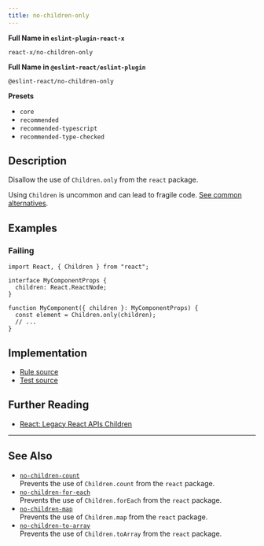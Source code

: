 ```yaml
---
title: no-children-only
---
```


**Full Name in `eslint-plugin-react-x`**

```plain copy
react-x/no-children-only
```

**Full Name in `@eslint-react/eslint-plugin`**

```plain copy
@eslint-react/no-children-only
```

**Presets**

- `core`
- `recommended`
- `recommended-typescript`
- `recommended-type-checked`

## Description

Disallow the use of `Children.only` from the `react` package.

Using `Children` is uncommon and can lead to fragile code. [See common alternatives](https://react.dev/reference/react/Children#alternatives).

## Examples

### Failing

```tsx
import React, { Children } from "react";

interface MyComponentProps {
  children: React.ReactNode;
}

function MyComponent({ children }: MyComponentProps) {
  const element = Children.only(children);
  // ...
}
```

## Implementation

- [Rule source](https://github.com/Rel1cx/eslint-react/tree/main/packages/plugins/eslint-plugin-react-x/src/rules/no-children-only.ts)
- [Test source](https://github.com/Rel1cx/eslint-react/tree/main/packages/plugins/eslint-plugin-react-x/src/rules/no-children-only.spec.ts)

## Further Reading

- [React: Legacy React APIs Children](https://react.dev/reference/react/Children)

---

## See Also

- [`no-children-count`](./no-children-count)\
  Prevents the use of `Children.count` from the `react` package.
- [`no-children-for-each`](./no-children-for-each)\
  Prevents the use of `Children.forEach` from the `react` package.
- [`no-children-map`](./no-children-map)\
  Prevents the use of `Children.map` from the `react` package.
- [`no-children-to-array`](./no-children-to-array)\
  Prevents the use of `Children.toArray` from the `react` package.
